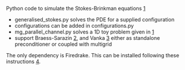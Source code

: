 Python code to simulate the Stokes-Brinkman equations [1]

- generalised_stokes.py solves the PDE for a supplied configuration
- configurations can be added in configurations.py
- mg_parallel_channel.py solves a 1D toy problem given in [1]
- support Braess-Sarazin [2], and Vanka [3] either as standalone
preconditioner or coupled with multigrid

The only dependency is Firedrake. This can be installed following these instructions [4].


[1]: https://onlinelibrary.wiley.com/doi/full/10.1002/fld.5199
[2]: https://www.sciencedirect.com/science/article/pii/S0168927496000591
[3]: https://www.sciencedirect.com/science/article/pii/S0021999122001851?casa_token=8__56-2JQ1cAAAAA:17c4P8Z0_ViV4frA23RIhAtIKHEyo9jki-dHlx693ux8-mzHNzfcGv0SGiiGtjLZwGu1gzw
[4]: https://www.firedrakeproject.org/download.html